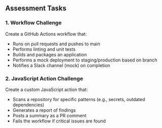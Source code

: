 ## Assessment Tasks

### 1. Workflow Challenge

Create a GitHub Actions workflow that:

- Runs on pull requests and pushes to main
- Performs linting and unit tests
- Builds and packages an application
- Performs a mock deployment to staging/production based on branch
- Notifies a Slack channel (mock) on completion

### 2. JavaScript Action Challenge

Create a custom JavaScript action that:

- Scans a repository for specific patterns (e.g., secrets, outdated dependencies)
- Generates a report of findings
- Posts a summary as a PR comment
- Fails the workflow if critical issues are found
